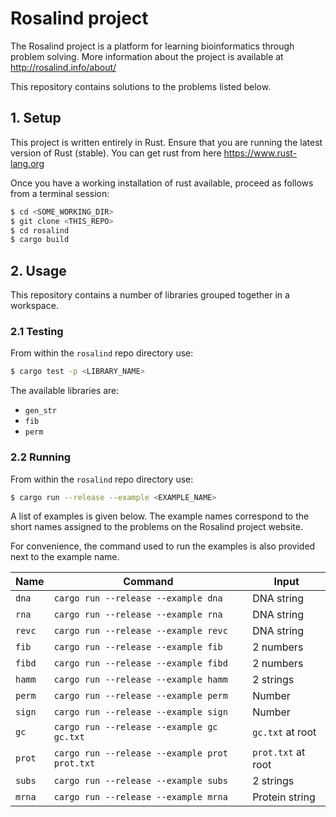 # Rosalind project

The Rosalind project is a platform for learning bioinformatics through problem solving.
More information about the project is available at http://rosalind.info/about/

This repository contains solutions to the problems listed below.

## 1. Setup

This project is written entirely in Rust. Ensure that you are
running the latest version of Rust (stable). You can get rust
from here https://www.rust-lang.org

Once you have a working installation of rust available,
proceed as follows from a terminal session:

```bash
$ cd <SOME_WORKING_DIR>
$ git clone <THIS_REPO>
$ cd rosalind
$ cargo build
```

## 2. Usage

This repository contains a number of libraries grouped
together in a workspace.

### 2.1 Testing

From within the `rosalind` repo directory use:

```bash
$ cargo test -p <LIBRARY_NAME>
```

The available libraries are:

* `gen_str`
* `fib`
* `perm`

### 2.2 Running

From within the `rosalind` repo directory use:

```bash
$ cargo run --release --example <EXAMPLE_NAME>
```

A list of examples is given below. The example names correspond to the short names assigned to the problems on the Rosalind project website.

For convenience, the command used to run the examples is also provided next to the example name.

| Name   | Command                                       | Input              |
| ------ | --------------------------------------------- | ------------------ |
| `dna`  | `cargo run --release --example dna`           | DNA string         |
| `rna`  | `cargo run --release --example rna`           | DNA string         |
| `revc` | `cargo run --release --example revc`          | DNA string         |
| `fib`  | `cargo run --release --example fib`           | 2 numbers          |
| `fibd` | `cargo run --release --example fibd`          | 2 numbers          |
| `hamm` | `cargo run --release --example hamm`          | 2 strings          |
| `perm` | `cargo run --release --example perm`          | Number             |
| `sign` | `cargo run --release --example sign`          | Number             |
| `gc`   | `cargo run --release --example gc gc.txt`     | `gc.txt` at root   |
| `prot` | `cargo run --release --example prot prot.txt` | `prot.txt` at root |
| `subs` | `cargo run --release --example subs`          | 2 strings          |
| `mrna` | `cargo run --release --example mrna`          | Protein string     |
